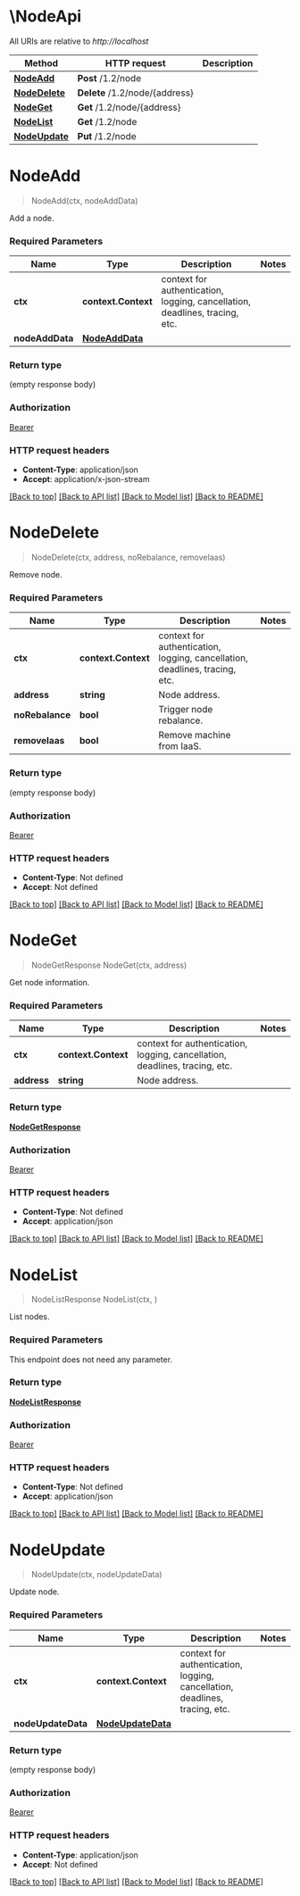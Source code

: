 # \NodeApi

All URIs are relative to *http://localhost*

Method | HTTP request | Description
------------- | ------------- | -------------
[**NodeAdd**](NodeApi.md#NodeAdd) | **Post** /1.2/node | 
[**NodeDelete**](NodeApi.md#NodeDelete) | **Delete** /1.2/node/{address} | 
[**NodeGet**](NodeApi.md#NodeGet) | **Get** /1.2/node/{address} | 
[**NodeList**](NodeApi.md#NodeList) | **Get** /1.2/node | 
[**NodeUpdate**](NodeApi.md#NodeUpdate) | **Put** /1.2/node | 


# **NodeAdd**
> NodeAdd(ctx, nodeAddData)


Add a node.

### Required Parameters

Name | Type | Description  | Notes
------------- | ------------- | ------------- | -------------
 **ctx** | **context.Context** | context for authentication, logging, cancellation, deadlines, tracing, etc.
  **nodeAddData** | [**NodeAddData**](NodeAddData.md)|  | 

### Return type

 (empty response body)

### Authorization

[Bearer](../README.md#Bearer)

### HTTP request headers

 - **Content-Type**: application/json
 - **Accept**: application/x-json-stream

[[Back to top]](#) [[Back to API list]](../README.md#documentation-for-api-endpoints) [[Back to Model list]](../README.md#documentation-for-models) [[Back to README]](../README.md)

# **NodeDelete**
> NodeDelete(ctx, address, noRebalance, removeIaas)


Remove node.

### Required Parameters

Name | Type | Description  | Notes
------------- | ------------- | ------------- | -------------
 **ctx** | **context.Context** | context for authentication, logging, cancellation, deadlines, tracing, etc.
  **address** | **string**| Node address. | 
  **noRebalance** | **bool**| Trigger node rebalance. | 
  **removeIaas** | **bool**| Remove machine from IaaS. | 

### Return type

 (empty response body)

### Authorization

[Bearer](../README.md#Bearer)

### HTTP request headers

 - **Content-Type**: Not defined
 - **Accept**: Not defined

[[Back to top]](#) [[Back to API list]](../README.md#documentation-for-api-endpoints) [[Back to Model list]](../README.md#documentation-for-models) [[Back to README]](../README.md)

# **NodeGet**
> NodeGetResponse NodeGet(ctx, address)


Get node information.

### Required Parameters

Name | Type | Description  | Notes
------------- | ------------- | ------------- | -------------
 **ctx** | **context.Context** | context for authentication, logging, cancellation, deadlines, tracing, etc.
  **address** | **string**| Node address. | 

### Return type

[**NodeGetResponse**](NodeGetResponse.md)

### Authorization

[Bearer](../README.md#Bearer)

### HTTP request headers

 - **Content-Type**: Not defined
 - **Accept**: application/json

[[Back to top]](#) [[Back to API list]](../README.md#documentation-for-api-endpoints) [[Back to Model list]](../README.md#documentation-for-models) [[Back to README]](../README.md)

# **NodeList**
> NodeListResponse NodeList(ctx, )


List nodes.

### Required Parameters
This endpoint does not need any parameter.

### Return type

[**NodeListResponse**](NodeListResponse.md)

### Authorization

[Bearer](../README.md#Bearer)

### HTTP request headers

 - **Content-Type**: Not defined
 - **Accept**: application/json

[[Back to top]](#) [[Back to API list]](../README.md#documentation-for-api-endpoints) [[Back to Model list]](../README.md#documentation-for-models) [[Back to README]](../README.md)

# **NodeUpdate**
> NodeUpdate(ctx, nodeUpdateData)


Update node.

### Required Parameters

Name | Type | Description  | Notes
------------- | ------------- | ------------- | -------------
 **ctx** | **context.Context** | context for authentication, logging, cancellation, deadlines, tracing, etc.
  **nodeUpdateData** | [**NodeUpdateData**](NodeUpdateData.md)|  | 

### Return type

 (empty response body)

### Authorization

[Bearer](../README.md#Bearer)

### HTTP request headers

 - **Content-Type**: application/json
 - **Accept**: Not defined

[[Back to top]](#) [[Back to API list]](../README.md#documentation-for-api-endpoints) [[Back to Model list]](../README.md#documentation-for-models) [[Back to README]](../README.md)

